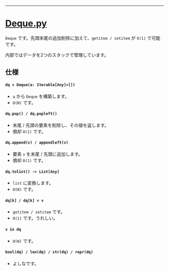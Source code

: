 ____

# [Deque.py](https://github.com/titanium-22/Library_py/blob/main/DataStructures/Deque/Deque.py)

`Deque` です。先頭末尾の追加削除に加えて、`getitem / setitem` が `O(1)` で可能です。

内部ではデータを2つのスタックで管理しています。

## 仕様

#### `dq = Deque(a: Iterable[Any]=[])`
- `a` から `Deque` を構築します。
- `O(N)` です。

#### `dq.pop() / dq.popleft()`
- 末尾 / 先頭の要素を削除し、その値を返します。
- 償却 `O(1)` です。

#### `dq.append(v) / appendleft(v)`
- 要素 `v` を末尾 / 先頭に追加します。
- 償却 `O(1)` です。

#### `dq.tolist() -> List[Any]`
- `list` に変換します。 
- `O(N)` です。

#### `dq[k] / dq[k] = v`
- `getitem / setitem` です。
- `O(1)` です。うれしい。

#### `v in dq`
- `O(N)` です。

#### `bool(dq) / len(dq) / str(dq) / repr(dq)`
- よしなです。

